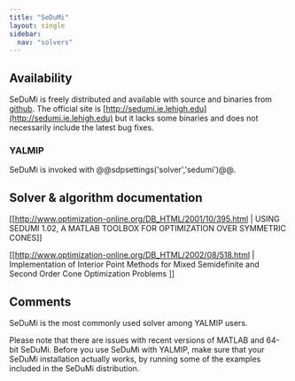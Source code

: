 ```yaml
---
title: "SeDuMi"
layout: single
sidebar:
  nav: "solvers"
---
```



## Availability

SeDuMi is freely distributed and available with source and binaries from [github](https://github.com/SQLP/SeDuMi). The official site is [http://sedumi.ie.lehigh.edu](http://sedumi.ie.lehigh.edu) but it lacks some binaries and does not necessarily include the latest bug fixes.

### YALMIP
SeDuMi is invoked with @@sdpsettings('solver','sedumi')@@.

## Solver & algorithm documentation

[[http://www.optimization-online.org/DB_HTML/2001/10/395.html | USING SEDUMI 1.02, A MATLAB TOOLBOX FOR OPTIMIZATION OVER SYMMETRIC CONES]]

[[http://www.optimization-online.org/DB_HTML/2002/08/518.html | Implementation of Interior Point Methods for Mixed Semidefinite and Second Order Cone Optimization Problems ]]

## Comments
SeDuMi is the most commonly used solver among YALMIP users.

Please note that there are issues with recent versions of MATLAB and 64-bit SeDuMi. Before you use SeDuMi with YALMIP, make sure that your SeDuMi installation actually works, by running some of the examples included in the SeDuMi distribution.
